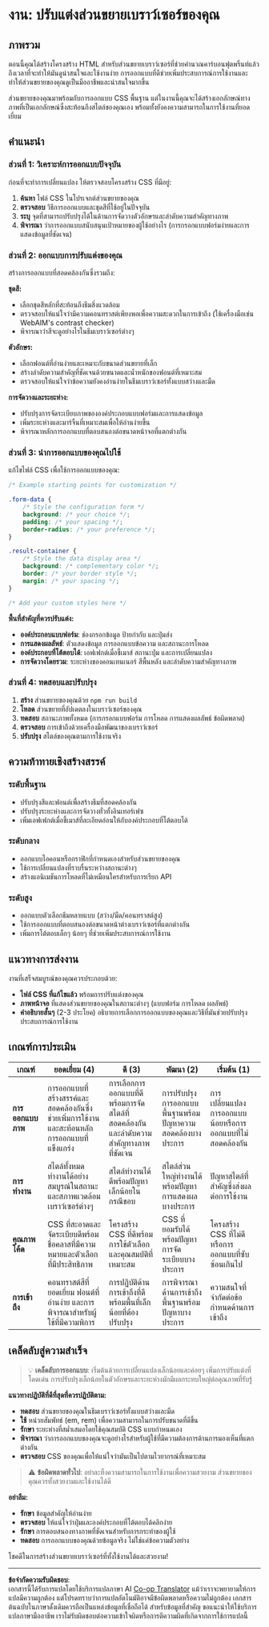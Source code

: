 <!--
CO_OP_TRANSLATOR_METADATA:
{
  "original_hash": "b6897c02603d0045dd6d8256e8714baa",
  "translation_date": "2025-10-23T21:25:21+00:00",
  "source_file": "5-browser-extension/1-about-browsers/assignment.md",
  "language_code": "th"
}
-->
# งาน: ปรับแต่งส่วนขยายเบราว์เซอร์ของคุณ

## ภาพรวม

ตอนนี้คุณได้สร้างโครงสร้าง HTML สำหรับส่วนขยายเบราว์เซอร์ที่ช่วยคำนวณคาร์บอนฟุตพริ้นท์แล้ว ถึงเวลาที่จะทำให้มันดูน่าสนใจและใช้งานง่าย การออกแบบที่ดีช่วยเพิ่มประสบการณ์การใช้งานและทำให้ส่วนขยายของคุณดูเป็นมืออาชีพและน่าสนใจมากขึ้น

ส่วนขยายของคุณมาพร้อมกับการออกแบบ CSS พื้นฐาน แต่ในงานนี้คุณจะได้สร้างเอกลักษณ์ทางภาพที่เป็นเอกลักษณ์ซึ่งสะท้อนถึงสไตล์ของคุณเอง พร้อมทั้งยังคงความสามารถในการใช้งานที่ยอดเยี่ยม

## คำแนะนำ

### ส่วนที่ 1: วิเคราะห์การออกแบบปัจจุบัน

ก่อนที่จะทำการเปลี่ยนแปลง ให้ตรวจสอบโครงสร้าง CSS ที่มีอยู่:

1. **ค้นหา** ไฟล์ CSS ในโปรเจกต์ส่วนขยายของคุณ
2. **ตรวจสอบ** วิธีการออกแบบและชุดสีที่ใช้อยู่ในปัจจุบัน
3. **ระบุ** จุดที่สามารถปรับปรุงได้ในด้านการจัดวางตัวอักษรและลำดับความสำคัญทางภาพ
4. **พิจารณา** ว่าการออกแบบสนับสนุนเป้าหมายของผู้ใช้อย่างไร (การกรอกแบบฟอร์มง่ายและการแสดงข้อมูลที่ชัดเจน)

### ส่วนที่ 2: ออกแบบการปรับแต่งของคุณ

สร้างการออกแบบที่สอดคล้องกันซึ่งรวมถึง:

**ชุดสี:**
- เลือกชุดสีหลักที่สะท้อนถึงธีมสิ่งแวดล้อม
- ตรวจสอบให้แน่ใจว่ามีความคอนทราสต์เพียงพอเพื่อความสะดวกในการเข้าถึง (ใช้เครื่องมือเช่น WebAIM's contrast checker)
- พิจารณาว่าสีจะดูอย่างไรในธีมเบราว์เซอร์ต่างๆ

**ตัวอักษร:**
- เลือกฟอนต์ที่อ่านง่ายและเหมาะกับขนาดส่วนขยายที่เล็ก
- สร้างลำดับความสำคัญที่ชัดเจนด้วยขนาดและน้ำหนักของฟอนต์ที่เหมาะสม
- ตรวจสอบให้แน่ใจว่าข้อความยังคงอ่านง่ายในธีมเบราว์เซอร์ทั้งแบบสว่างและมืด

**การจัดวางและระยะห่าง:**
- ปรับปรุงการจัดระเบียบภาพขององค์ประกอบแบบฟอร์มและการแสดงข้อมูล
- เพิ่มระยะห่างและมาร์จิ้นที่เหมาะสมเพื่อให้อ่านง่ายขึ้น
- พิจารณาหลักการออกแบบที่ตอบสนองต่อขนาดหน้าจอที่แตกต่างกัน

### ส่วนที่ 3: นำการออกแบบของคุณไปใช้

แก้ไขไฟล์ CSS เพื่อใช้การออกแบบของคุณ:

```css
/* Example starting points for customization */

.form-data {
    /* Style the configuration form */
    background: /* your choice */;
    padding: /* your spacing */;
    border-radius: /* your preference */;
}

.result-container {
    /* Style the data display area */
    background: /* complementary color */;
    border: /* your border style */;
    margin: /* your spacing */;
}

/* Add your custom styles here */
```

**พื้นที่สำคัญที่ควรปรับแต่ง:**
- **องค์ประกอบแบบฟอร์ม**: ช่องกรอกข้อมูล ป้ายกำกับ และปุ่มส่ง
- **การแสดงผลลัพธ์**: ตัวแสดงข้อมูล การออกแบบข้อความ และสถานะการโหลด
- **องค์ประกอบที่โต้ตอบได้**: เอฟเฟกต์เมื่อชี้เมาส์ สถานะปุ่ม และการเปลี่ยนแปลง
- **การจัดวางโดยรวม**: ระยะห่างของคอนเทนเนอร์ สีพื้นหลัง และลำดับความสำคัญทางภาพ

### ส่วนที่ 4: ทดสอบและปรับปรุง

1. **สร้าง** ส่วนขยายของคุณด้วย `npm run build`
2. **โหลด** ส่วนขยายที่อัปเดตลงในเบราว์เซอร์ของคุณ
3. **ทดสอบ** สถานะภาพทั้งหมด (การกรอกแบบฟอร์ม การโหลด การแสดงผลลัพธ์ ข้อผิดพลาด)
4. **ตรวจสอบ** การเข้าถึงด้วยเครื่องมือพัฒนาของเบราว์เซอร์
5. **ปรับปรุง** สไตล์ของคุณตามการใช้งานจริง

## ความท้าทายเชิงสร้างสรรค์

### ระดับพื้นฐาน
- ปรับปรุงสีและฟอนต์เพื่อสร้างธีมที่สอดคล้องกัน
- ปรับปรุงระยะห่างและการจัดวางทั่วทั้งอินเทอร์เฟซ
- เพิ่มเอฟเฟกต์เมื่อชี้เมาส์ที่ละเอียดอ่อนให้กับองค์ประกอบที่โต้ตอบได้

### ระดับกลาง
- ออกแบบไอคอนหรือกราฟิกที่กำหนดเองสำหรับส่วนขยายของคุณ
- ใช้การเปลี่ยนแปลงที่ราบรื่นระหว่างสถานะต่างๆ
- สร้างแอนิเมชันการโหลดที่ไม่เหมือนใครสำหรับการเรียก API

### ระดับสูง
- ออกแบบตัวเลือกธีมหลายแบบ (สว่าง/มืด/คอนทราสต์สูง)
- ใช้การออกแบบที่ตอบสนองต่อขนาดหน้าต่างเบราว์เซอร์ที่แตกต่างกัน
- เพิ่มการโต้ตอบเล็กๆ น้อยๆ ที่ช่วยเพิ่มประสบการณ์การใช้งาน

## แนวทางการส่งงาน

งานที่เสร็จสมบูรณ์ของคุณควรประกอบด้วย:

- **ไฟล์ CSS ที่แก้ไขแล้ว** พร้อมการปรับแต่งของคุณ
- **ภาพหน้าจอ** ที่แสดงส่วนขยายของคุณในสถานะต่างๆ (แบบฟอร์ม การโหลด ผลลัพธ์)
- **คำอธิบายสั้นๆ** (2-3 ประโยค) อธิบายการเลือกการออกแบบของคุณและวิธีที่มันช่วยปรับปรุงประสบการณ์การใช้งาน

## เกณฑ์การประเมิน

| เกณฑ์ | ยอดเยี่ยม (4) | ดี (3) | พัฒนา (2) | เริ่มต้น (1) |
|-------|---------------|--------|-----------|--------------|
| **การออกแบบภาพ** | การออกแบบที่สร้างสรรค์และสอดคล้องกันซึ่งช่วยเพิ่มการใช้งานและสะท้อนหลักการออกแบบที่แข็งแกร่ง | การเลือกการออกแบบที่ดีพร้อมการจัดสไตล์ที่สอดคล้องกันและลำดับความสำคัญทางภาพที่ชัดเจน | การปรับปรุงการออกแบบพื้นฐานพร้อมปัญหาความสอดคล้องบางประการ | การเปลี่ยนแปลงการออกแบบน้อยหรือการออกแบบที่ไม่สอดคล้องกัน |
| **การทำงาน** | สไตล์ทั้งหมดทำงานได้อย่างสมบูรณ์ในสถานะและสภาพแวดล้อมเบราว์เซอร์ต่างๆ | สไตล์ทำงานได้ดีพร้อมปัญหาเล็กน้อยในกรณีขอบ | สไตล์ส่วนใหญ่ทำงานได้พร้อมปัญหาการแสดงผลบางประการ | ปัญหาสไตล์ที่สำคัญซึ่งส่งผลต่อการใช้งาน |
| **คุณภาพโค้ด** | CSS ที่สะอาดและจัดระเบียบดีพร้อมชื่อคลาสที่มีความหมายและตัวเลือกที่มีประสิทธิภาพ | โครงสร้าง CSS ที่ดีพร้อมการใช้ตัวเลือกและคุณสมบัติที่เหมาะสม | CSS ที่ยอมรับได้พร้อมปัญหาการจัดระเบียบบางประการ | โครงสร้าง CSS ที่ไม่ดีหรือการออกแบบที่ซับซ้อนเกินไป |
| **การเข้าถึง** | คอนทราสต์สีที่ยอดเยี่ยม ฟอนต์ที่อ่านง่าย และการพิจารณาสำหรับผู้ใช้ที่มีความพิการ | การปฏิบัติด้านการเข้าถึงที่ดีพร้อมพื้นที่เล็กน้อยที่ต้องปรับปรุง | การพิจารณาด้านการเข้าถึงพื้นฐานพร้อมปัญหาบางประการ | ความสนใจที่จำกัดต่อข้อกำหนดด้านการเข้าถึง |

## เคล็ดลับสู่ความสำเร็จ

> 💡 **เคล็ดลับการออกแบบ**: เริ่มต้นด้วยการเปลี่ยนแปลงเล็กน้อยและค่อยๆ เพิ่มการปรับแต่งที่โดดเด่น การปรับปรุงเล็กน้อยในตัวอักษรและระยะห่างมักมีผลกระทบใหญ่ต่อคุณภาพที่รับรู้

**แนวทางปฏิบัติที่ดีที่สุดที่ควรปฏิบัติตาม:**
- **ทดสอบ** ส่วนขยายของคุณในธีมเบราว์เซอร์ทั้งแบบสว่างและมืด
- **ใช้** หน่วยสัมพัทธ์ (em, rem) เพื่อความสามารถในการปรับขนาดที่ดีขึ้น
- **รักษา** ระยะห่างที่สม่ำเสมอโดยใช้คุณสมบัติ CSS แบบกำหนดเอง
- **พิจารณา** ว่าการออกแบบของคุณจะดูอย่างไรสำหรับผู้ใช้ที่มีความต้องการด้านการมองเห็นที่แตกต่างกัน
- **ตรวจสอบ** CSS ของคุณเพื่อให้แน่ใจว่ามันเป็นไปตามไวยากรณ์ที่เหมาะสม

> ⚠️ **ข้อผิดพลาดทั่วไป**: อย่าละทิ้งความสามารถในการใช้งานเพื่อความสวยงาม ส่วนขยายของคุณควรทั้งสวยงามและใช้งานได้ดี

**อย่าลืม:**
- **รักษา** ข้อมูลสำคัญให้อ่านง่าย
- **ตรวจสอบ** ให้แน่ใจว่าปุ่มและองค์ประกอบที่โต้ตอบได้คลิกง่าย
- **รักษา** การตอบสนองทางภาพที่ชัดเจนสำหรับการกระทำของผู้ใช้
- **ทดสอบ** การออกแบบของคุณด้วยข้อมูลจริง ไม่ใช่แค่ข้อความตัวอย่าง

โชคดีในการสร้างส่วนขยายเบราว์เซอร์ที่ทั้งใช้งานได้และสวยงาม!

---

**ข้อจำกัดความรับผิดชอบ**:  
เอกสารนี้ได้รับการแปลโดยใช้บริการแปลภาษา AI [Co-op Translator](https://github.com/Azure/co-op-translator) แม้ว่าเราจะพยายามให้การแปลมีความถูกต้อง แต่โปรดทราบว่าการแปลอัตโนมัติอาจมีข้อผิดพลาดหรือความไม่ถูกต้อง เอกสารต้นฉบับในภาษาดั้งเดิมควรถือเป็นแหล่งข้อมูลที่เชื่อถือได้ สำหรับข้อมูลที่สำคัญ ขอแนะนำให้ใช้บริการแปลภาษามืออาชีพ เราไม่รับผิดชอบต่อความเข้าใจผิดหรือการตีความผิดที่เกิดจากการใช้การแปลนี้